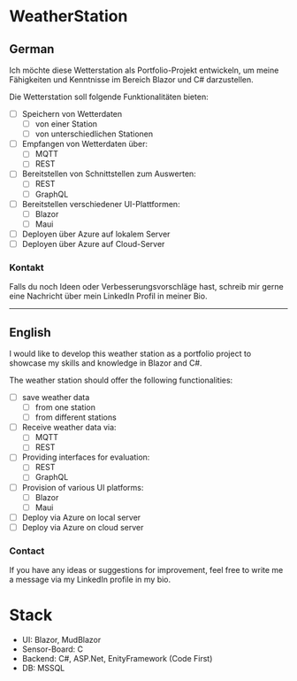 # WeatherStation

## German
Ich möchte diese Wetterstation als Portfolio-Projekt entwickeln, um meine Fähigkeiten und Kenntnisse im Bereich Blazor und C# darzustellen.

Die Wetterstation soll folgende Funktionalitäten bieten:
- [ ] Speichern von Wetterdaten
  - [ ] von einer Station
  - [ ] von unterschiedlichen Stationen
- [ ] Empfangen von Wetterdaten über:
  - [ ] MQTT
  - [ ] REST
- [ ] Bereitstellen von Schnittstellen zum Auswerten:
  - [ ] REST
  - [ ] GraphQL
- [ ] Bereitstellen verschiedener UI-Plattformen:
  - [ ] Blazor
  - [ ] Maui
- [ ] Deployen über Azure auf lokalem Server
- [ ] Deployen über Azure auf Cloud-Server

### Kontakt
Falls du noch Ideen oder Verbesserungsvorschläge hast, schreib mir gerne eine Nachricht über mein LinkedIn Profil in meiner Bio.

<hr>

## English
I would like to develop this weather station as a portfolio project to showcase my skills and knowledge in Blazor and C#.

The weather station should offer the following functionalities:
- [ ] save weather data
  - [ ] from one station
  - [ ] from different stations
- [ ] Receive weather data via:
  - [ ] MQTT
  - [ ] REST
- [ ] Providing interfaces for evaluation:
  - [ ] REST
  - [ ] GraphQL
- [ ] Provision of various UI platforms:
  - [ ] Blazor
  - [ ] Maui
- [ ] Deploy via Azure on local server
- [ ] Deploy via Azure on cloud server

### Contact
If you have any ideas or suggestions for improvement, feel free to write me a message via my LinkedIn profile in my bio.

# Stack
- UI: Blazor, MudBlazor
- Sensor-Board: C
- Backend: C#, ASP.Net, EnityFramework (Code First)
- DB: MSSQL
